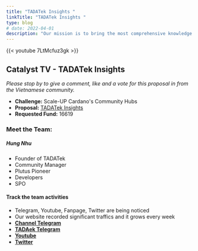 ```yaml
---
title: "TADATek Insights "
linkTitle: "TADATek Insights "
type: blog
# date: 2022-04-01
description: "Our mission is to bring the most comprehensive knowledge about Cardano to the community in Vietnam."
---
```


{{<  youtube 7LtMcfuz3gk >}}

## Catalyst TV - TADATek Insights

*Please stop by to give a comment, like and a vote for this proposal in from the Vietnamese community.*

- **Challenge:** Scale-UP Cardano's Community Hubs
- **Proposal:** [TADATek Insights](https://cardano.ideascale.com/c/idea/403484)  
- **Requested Fund:** 16619

### Meet the Team:

##### **Hung Nhu**
- Founder of TADATek
- Community Manager
- Plutus Pioneer
- Developers
- SPO

#### Track the team activities
- Telegram, Youtube, Fanpage, Twitter are being noticed
- Our website recorded significant traffics and it grows every week
- [**Channel Telegram**](https://t.me/cardano247)
- [**TADAek Telegram**](https://t.me/congdongcardano)
- [**Youtube**](https://www.youtube.com/channel/UC9J88LtC7d-JpVilGwTcpVQ)
- [**Twitter**](https://twitter.com/TadaTek)